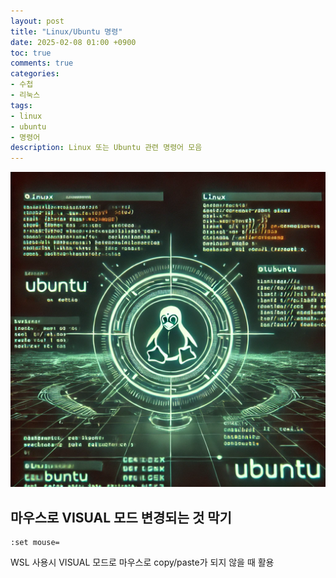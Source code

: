 ```yaml
---
layout: post
title: "Linux/Ubuntu 명령"
date: 2025-02-08 01:00 +0900
toc: true
comments: true
categories:
- 수첩
- 리눅스
tags:
- linux
- ubuntu
- 명령어
description: Linux 또는 Ubuntu 관련 명령어 모음
---
```


![linux](/assets/image/2025-02-08.webp)

## 마우스로 VISUAL 모드 변경되는 것 막기
```
:set mouse=
```
 WSL 사용시 VISUAL 모드로 마우스로 copy/paste가 되지 않을 때 활용